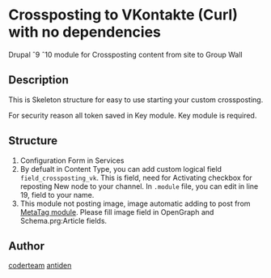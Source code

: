 # Crossposting to VKontakte (Curl) with no dependencies

Drupal ˆ9 ˆ10 module for Crossposting content from site to Group Wall

## Description

This is Skeleton structure for easy to use starting your custom crossposting.

For security reason all token saved in Key module. Key module is required.

## Structure

1. Configuration Form in Services
2. By defualt in Content Type, you can add custom logical field `field_crossposting_vk`. This is field, need for Activating checkbox for reposting New node to your channel. In `.module` file, you can edit in line 19, field to your name.
3. This module not posting image, image automatic adding to post from [MetaTag module](https://www.drupal.org/project/metatag). Please fill image field in OpenGraph and Schema.prg:Article fields.

## Author

[coderteam](https://coderteam.ru)
[antiden](https://antiden.ru)
